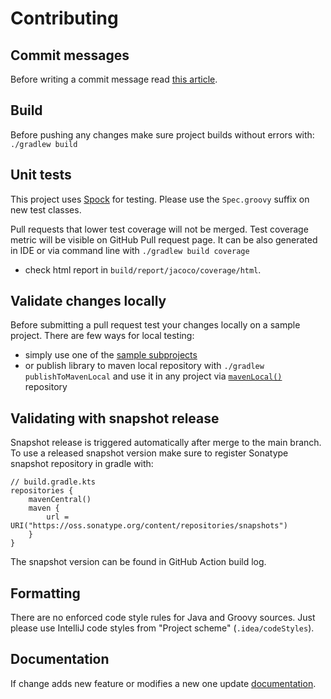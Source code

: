 # Contributing

## Commit messages

Before writing a commit message read [this article](https://chris.beams.io/posts/git-commit/).

## Build

Before pushing any changes make sure project builds without errors with:
`./gradlew build`

## Unit tests

This project uses [Spock](https://spockframework.org) for testing.
Please use the `Spec.groovy` suffix on new test classes.

Pull requests that lower test coverage will not be merged.
Test coverage metric will be visible on GitHub Pull request page.
It can be also generated in IDE or via command line with `./gradlew build coverage`

- check html report in `build/report/jacoco/coverage/html`.

## Validate changes locally

Before submitting a pull request test your changes locally on a sample project.
There are few ways for local testing:

- simply use one of the [sample subprojects](https://github.com/coditory/quark-i18n/tree/master/samples)
- or publish library to maven local repository with `./gradlew publishToMavenLocal` and use it in any project
  via [`mavenLocal()`](https://docs.gradle.org/current/userguide/declaring_repositories.html#sub:maven_local) repository

## Validating with snapshot release

Snapshot release is triggered automatically after merge to the main branch.
To use a released snapshot version make sure to register Sonatype snapshot repository in gradle with:

```
// build.gradle.kts
repositories {
    mavenCentral()
    maven {
        url = URI("https://oss.sonatype.org/content/repositories/snapshots")
    }
}
```

The snapshot version can be found in GitHub Action build log.

## Formatting

There are no enforced code style rules for Java and Groovy sources.
Just please use IntelliJ code styles from "Project scheme" (`.idea/codeStyles`).

## Documentation

If change adds new feature or modifies a new one
update [documentation](https://github.com/coditory/quark-i18n/tree/master/samples).